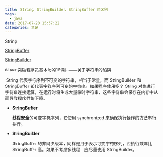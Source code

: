 ```yaml
---
title: String、StringBuilder、StringBuffer 的区别
tags:
  - java
date: 2017-07-20 15:37:22
categories: 笔记
---
```


[String](https://developer.android.com/reference/java/lang/String.html)

[StringBuffer](https://developer.android.com/reference/java/lang/StringBuffer.html)

[StringBuilder](https://developer.android.com/reference/java/lang/StringBuilder.html)

《Java:突破程序员基本功的16课》——关于字符串的陷阱

​	String 代表字符序列不可变的字符串，相当于常量，而 StringBuilder 和 StringBuffer 都代表字符序列可变的字符串。如果程序使用多个 String 对象进行字符串连接运算，在运行时将生成大量临时字符串，这些字符串会保存在内存中从而导致程序性能下降。



+ **StringBuffer**

  **线程安全**的可变字符序列，它使用 synchronized 来确保执行操作的方法串行执行。

+ **StringBuilder**

  StringBuffer 的非同步版本，同样是用于表示可变字符序列，但执行效率比 StringBuffer 高。如果不考虑多线程，应尽量使用 StringBuilder。